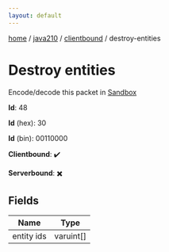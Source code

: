 ```yaml
---
layout: default
---
```


[home](/)  /  [java210](/protocol/java210)  /  [clientbound](/protocol/java210/clientbound)  /  destroy-entities

# Destroy entities

Encode/decode this packet in [Sandbox](../../../sandbox/java210#Clientbound.DestroyEntities)

**Id**: 48

**Id** (hex): 30

**Id** (bin): 00110000

**Clientbound**: ✔️

**Serverbound**: ✖️

## Fields

Name | Type
---|---
entity ids | varuint[]
